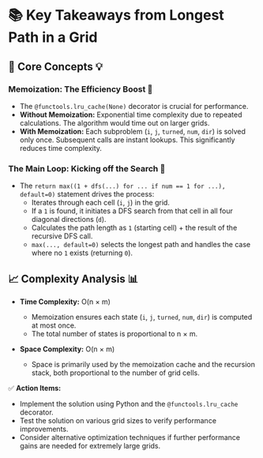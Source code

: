 # 📚 Key Takeaways from Longest Path in a Grid


## 🧠 Core Concepts 💡

### Memoization: The Efficiency Boost 🚀

*   The `@functools.lru_cache(None)` decorator is crucial for performance.
*   **Without Memoization:** Exponential time complexity due to repeated calculations.  The algorithm would time out on larger grids.
*   **With Memoization:** Each subproblem (`i`, `j`, `turned`, `num`, `dir`) is solved only once. Subsequent calls are instant lookups.  This significantly reduces time complexity.

### The Main Loop: Kicking off the Search 🏁

*   The `return max((1 + dfs(...) for ... if num == 1 for ...), default=0)` statement drives the process:
    *   Iterates through each cell (`i`, `j`) in the grid.
    *   If a `1` is found, it initiates a DFS search from that cell in all four diagonal directions (`d`).
    *   Calculates the path length as `1` (starting cell) + the result of the recursive DFS call.
    *   `max(..., default=0)` selects the longest path and handles the case where no `1` exists (returning `0`).

## 📈 Complexity Analysis 📊

*   **Time Complexity:** O(n × m)
    *   Memoization ensures each state (`i`, `j`, `turned`, `num`, `dir`) is computed at most once.
    *   The total number of states is proportional to n × m.

*   **Space Complexity:** O(n × m)
    *   Space is primarily used by the memoization cache and the recursion stack, both proportional to the number of grid cells.


✅ **Action Items:**

*   Implement the solution using Python and the `@functools.lru_cache` decorator.
*   Test the solution on various grid sizes to verify performance improvements.
*   Consider alternative optimization techniques if further performance gains are needed for extremely large grids.
